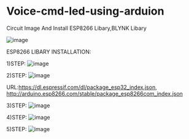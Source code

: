 # Voice-cmd-led-using-arduion
Circuit Image And Install ESP8266 Libary,BLYNK Libary

![image](https://github.com/Sadhurahavan5555/Voice-cmd-led-using-arduion/assets/109868957/4fc2329b-6e69-4e54-bf3a-3fb702836149)

ESP8266 LIBARY INSTALLATION:

1)STEP:
![image](https://github.com/Sadhurahavan5555/Voice-cmd-led-using-arduion/assets/109868957/ef9d1ba0-19fe-4d5c-83a9-e0a3a3710f35)

2)STEP:
![image](https://github.com/Sadhurahavan5555/Voice-cmd-led-using-arduion/assets/109868957/a7ee1850-3061-4a17-adba-3c0f452c2613)

URL:https://dl.espressif.com/dl/package_esp32_index.json, http://arduino.esp8266.com/stable/package_esp8266com_index.json

3)STEP:
![image](https://github.com/Sadhurahavan5555/Voice-cmd-led-using-arduion/assets/109868957/e092a02f-cf7e-401b-b327-be86cc0af473)

4)STEP:
![image](https://github.com/Sadhurahavan5555/Voice-cmd-led-using-arduion/assets/109868957/30d0151d-5397-40ab-b539-facfc3849702)

5)STEP:
![image](https://github.com/Sadhurahavan5555/Voice-cmd-led-using-arduion/assets/109868957/cac4d5e0-e197-4883-a28c-321430a1749a)

